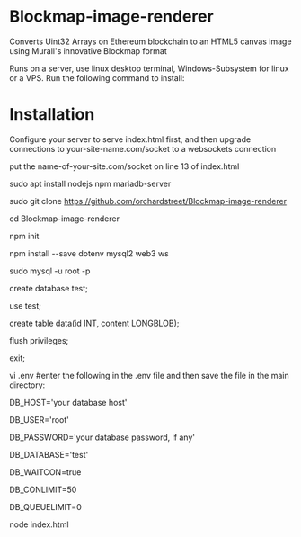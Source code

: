 # Blockmap-image-renderer
Converts Uint32 Arrays on Ethereum blockchain to an HTML5 canvas image using Murall's innovative Blockmap format

Runs on a server, use linux desktop terminal, Windows-Subsystem for linux or a VPS.  Run the following command to install:
# Installation
Configure your server to serve index.html first, and then upgrade connections to your-site-name.com/socket to a websockets connection

put the name-of-your-site.com/socket on line 13 of index.html

sudo apt install nodejs npm mariadb-server

sudo git clone https://github.com/orchardstreet/Blockmap-image-renderer

cd Blockmap-image-renderer

npm init

npm install --save dotenv mysql2 web3 ws

sudo mysql -u root -p

create database test;

use test;

create table data(id INT, content LONGBLOB);

flush privileges;

exit;

vi .env   #enter the following in the .env file and then save the file in the main directory:

DB_HOST='your database host'

DB_USER='root'

DB_PASSWORD='your database password, if any'

DB_DATABASE='test'

DB_WAITCON=true

DB_CONLIMIT=50

DB_QUEUELIMIT=0

node index.html
